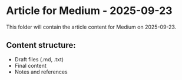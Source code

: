 # Article for Medium - 2025-09-23

This folder will contain the article content for Medium on 2025-09-23.

## Content structure:
- Draft files (.md, .txt)
- Final content
- Notes and references
